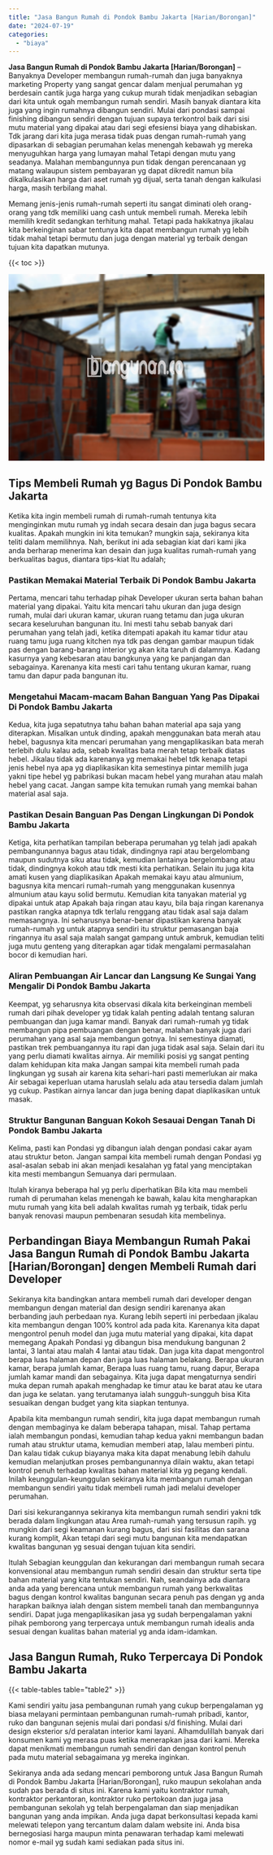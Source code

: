 ```yaml
---
title: "Jasa Bangun Rumah di Pondok Bambu Jakarta [Harian/Borongan]"
date: "2024-07-19"
categories: 
  - "biaya"
---
```


**Jasa Bangun Rumah di Pondok Bambu Jakarta \[Harian/Borongan\]** – Banyaknya Developer membangun rumah-rumah dan juga banyaknya marketing Property yang sangat gencar dalam menjual perumahan yg berdesain cantik juga harga yang cukup murah tidak menjadikan sebagian dari kita untuk ogah membangun rumah sendiri. Masih banyak diantara kita juga yang ingin rumahnya dibangun sendiri. Mulai dari pondasi sampai finishing dibangun sendiri dengan tujuan supaya terkontrol baik dari sisi mutu material yang dipakai atau dari segi efesiensi biaya yang dihabiskan. Tdk jarang dari kita juga merasa tidak puas dengan rumah-rumah yang dipasarkan di sebagian perumahan kelas menengah kebawah yg mereka menyuguhkan harga yang lumayan mahal Tetapi dengan mutu yang seadanya. Malahan membangunnya pun tidak dengan perencanaan yg matang walaupun sistem pembayaran yg dapat dikredit namun bila dikalkulasikan harga dari aset rumah yg dijual, serta tanah dengan kalkulasi harga, masih terbilang mahal.

Memang jenis-jenis rumah-rumah seperti itu sangat diminati oleh orang-orang yang tdk memiliki uang cash untuk membeli rumah. Mereka lebih memilih kredit sedangkan terhitung mahal. Tetapi pada hakikatnya jikalau kita berkeinginan sabar tentunya kita dapat membangun rumah yg lebih tidak mahal tetapi bermutu dan juga dengan material yg terbaik dengan tujuan kita dapatkan mutunya.

{{< toc >}}

![Jasa Bangun Rumah di Pondok Bambu Jakarta [Harian/Borongan]](/images/borong-bangunan-05.png)

## Tips Membeli Rumah yg Bagus Di Pondok Bambu Jakarta

Ketika kita ingin membeli rumah di rumah-rumah tentunya kita menginginkan mutu rumah yg indah secara desain dan juga bagus secara kualitas. Apakah mungkin ini kita temukan? mungkin saja, sekiranya kita teliti dalam memilihnya. Nah, berikut ini ada sebagian kiat dari kami jika anda berharap menerima kan desain dan juga kualitas rumah-rumah yang berkualitas bagus, diantara tips-kiat Itu adalah;

### Pastikan Memakai Material Terbaik Di Pondok Bambu Jakarta

Pertama, mencari tahu terhadap pihak Developer ukuran serta bahan bahan material yang dipakai. Yaitu kita mencari tahu ukuran dan juga design rumah, mulai dari ukuran kamar, ukuran ruang tetamu dan juga ukuran secara keseluruhan bangunan itu. Ini mesti tahu sebab banyak dari perumahan yang telah jadi, ketika ditempati apakah itu kamar tidur atau ruang tamu juga ruang kitchen nya tdk pas dengan gambar maupun tidak pas dengan barang-barang interior yg akan kita taruh di dalamnya. Kadang kasurnya yang kebesaran atau bangkunya yang ke panjangan dan sebagainya. Karenanya kita mesti cari tahu tentang ukuran kamar, ruang tamu dan dapur pada bangunan itu.

### Mengetahui Macam-macam Bahan Banguan Yang Pas Dipakai Di Pondok Bambu Jakarta

Kedua, kita juga sepatutnya tahu bahan bahan material apa saja yang diterapkan. Misalkan untuk dinding, apakah menggunakan bata merah atau hebel, bagusnya kita mencari perumahan yang mengaplikasikan bata merah terlebih dulu kalau ada, sebab kwalitas bata merah tetap terbaik diatas hebel. Jikalau tidak ada karenanya yg memakai hebel tdk kenapa tetapi jenis hebel nya apa yg diaplikasikan kita semestinya pintar memilih juga yakni tipe hebel yg pabrikasi bukan macam hebel yang murahan atau malah hebel yang cacat. Jangan sampe kita temukan rumah yang memkai bahan material asal saja.

### Pastikan Desain Banguan Pas Dengan Lingkungan Di Pondok Bambu Jakarta

Ketiga, kita perhatikan tampilan beberapa perumahan yg telah jadi apakah pembangunannya bagus atau tidak, dindingnya rapi atau bergelombang maupun sudutnya siku atau tidak, kemudian lantainya bergelombang atau tidak, dindingnya kokoh atau tdk mesti kita perhatikan. Selain itu juga kita amati kusen yang diaplikasikan Apakah memakai kayu atau almunium, bagusnya kita mencari rumah-rumah yang menggunakan kusennya almunium atau kayu solid bermutu. Kemudian kita tanyakan material yg dipakai untuk atap Apakah baja ringan atau kayu, bila baja ringan karenanya pastikan rangka atapnya tdk terlalu renggang atau tidak asal saja dalam memasangnya. Ini seharusnya benar-benar dipastikan karena banyak rumah-rumah yg untuk atapnya sendiri itu struktur pemasangan baja ringannya itu asal saja malah sangat gampang untuk ambruk, kemudian teliti juga mutu genteng yang diterapkan agar tidak mengalami permasalahan bocor di kemudian hari.

### Aliran Pembuangan Air Lancar dan Langsung Ke Sungai Yang Mengalir Di Pondok Bambu Jakarta

Keempat, yg seharusnya kita observasi dikala kita berkeinginan membeli rumah dari pihak developer yg tidak kalah penting adalah tentang saluran pembuangan dan juga kamar mandi. Banyak dari rumah-rumah yg tidak membangun pipa pembuangan dengan benar, malahan banyak juga dari perumahan yang asal saja membangun gotnya. Ini semestinya diamati, pastikan trek pembuangannya itu rapi dan juga tidak asal saja. Selain dari itu yang perlu diamati kwalitas airnya. Air memiliki posisi yg sangat penting dalam kehidupan kita maka Jangan sampai kita membeli rumah pada lingkungan yg susah air karena kita sehari-hari pasti memerlukan air maka Air sebagai keperluan utama haruslah selalu ada atau tersedia dalam jumlah yg cukup. Pastikan airnya lancar dan juga bening dapat diaplikasikan untuk masak.

### Struktur Bangunan Banguan Kokoh Sesauai Dengan Tanah Di Pondok Bambu Jakarta

Kelima, pasti kan Pondasi yg dibangun ialah dengan pondasi cakar ayam atau struktur beton. Jangan sampai kita membeli rumah dengan Pondasi yg asal-asalan sebab ini akan menjadi kesalahan yg fatal yang menciptakan kita mesti membangun Semuanya dari permulaan.

Itulah kiranya beberapa hal yg perlu diperhatikan Bila kita mau membeli rumah di perumahan kelas menengah ke bawah, kalau kita mengharapkan mutu rumah yang kita beli adalah kwalitas rumah yg terbaik, tidak perlu banyak renovasi maupun pembenaran sesudah kita membelinya.

## Perbandingan Biaya Membangun Rumah Pakai Jasa Bangun Rumah di Pondok Bambu Jakarta \[Harian/Borongan\] dengen Membeli Rumah dari Developer

Sekiranya kita bandingkan antara membeli rumah dari developer dengan membangun dengan material dan design sendiri karenanya akan berbanding jauh perbedaan nya. Kurang lebih seperti ini perbedaan jikalau kita membangun dengan 100% kontrol ada pada kita. Karenanya kita dapat mengontrol penuh model dan juga mutu material yang dipakai, kita dapat memegang Apakah Pondasi yg dibangun bisa mendukung bangunan 2 lantai, 3 lantai atau malah 4 lantai atau tidak. Dan juga kita dapat mengontrol berapa luas halaman depan dan juga luas halaman belakang. Berapa ukuran kamar, berapa jumlah kamar, Berapa luas ruang tamu, ruang dapur, Berapa jumlah kamar mandi dan sebagainya. Kita juga dapat mengaturnya sendiri muka depan rumah apakah menghadap ke timur atau ke barat atau ke utara dan juga ke selatan. yang terutamanya ialah sungguh-sungguh bisa Kita sesuaikan dengan budget yang kita siapkan tentunya.

Apabila kita membangun rumah sendiri, kita juga dapat membangun rumah dengan membaginya ke dalam beberapa tahapan, misal. Tahap pertama ialah membangun pondasi, kemudian tahap kedua yakni membangun badan rumah atau struktur utama, kemudian memberi atap, lalau memberi pintu. Dan kalau tidak cukup biayanya maka kita dapat menabung lebih dahulu kemudian melanjutkan proses pembangunannya dilain waktu, akan tetapi kontrol penuh terhadap kwalitas bahan material kita yg pegang kendali. Inilah keunggulan-keunggulan sekiranya kita membangun rumah dengan membangun sendiri yaitu tidak membeli rumah jadi melalui developer perumahan.

Dari sisi kekurangannya sekiranya kita membangun rumah sendiri yakni tdk berada dalam lingkungan atau Area rumah-rumah yang tersusun rapih. yg mungkin dari segi keamanan kurang bagus, dari sisi fasilitas dan sarana kurang komplit, Akan tetapi dari segi mutu bangunan kita mendapatkan kwalitas bangunan yg sesuai dengan tujuan kita sendiri.

Itulah Sebagian keunggulan dan kekurangan dari membangun rumah secara konvensional atau membangun rumah sendiri desain dan struktur serta tipe bahan material yang kita tentukan sendiri. Nah, seandainya ada diantara anda ada yang berencana untuk membangun rumah yang berkwalitas bagus dengan kontrol kwalitas bangunan secara penuh pas dengan yg anda harapkan baiknya ialah dengan sistem membeli tanah dan membangunnya sendiri. Dapat juga mengaplikasikan jasa yg sudah berpengalaman yakni pihak pemborong yang terpercaya untuk membangun rumah idealis anda sesuai dengan kualitas bahan material yg anda idam-idamkan.

## Jasa Bangun Rumah, Ruko Terpercaya Di Pondok Bambu Jakarta

{{< table-tables table="table2" >}}

Kami sendiri yaitu jasa pembangunan rumah yang cukup berpengalaman yg biasa melayani permintaan pembangunan rumah-rumah pribadi, kantor, ruko dan bangunan sejenis mulai dari pondasi s/d finishing. Mulai dari design eksterior s/d peralatan interior kami layani. Alhamdulillah banyak dari konsumen kami yg merasa puas ketika menerapkan jasa dari kami. Mereka dapat menikmati membangun rumah sendiri dan dengan kontrol penuh pada mutu material sebagaimana yg mereka inginkan.

Sekiranya anda ada sedang mencari pemborong untuk Jasa Bangun Rumah di Pondok Bambu Jakarta \[Harian/Borongan\], ruko maupun sekolahan anda sudah pas berada di situs ini. Karena kami yaitu kontraktor rumah, kontraktor perkantoran, kontraktor ruko pertokoan dan juga jasa pembangunan sekolah yg telah berpengalaman dan siap menjadikan bangunan yang anda impikan. Anda juga dapat berkonsultasi kepada kami melewati telepon yang tercantum dalam dalam website ini. Anda bisa bernegosiasi harga maupun minta penawaran terhadap kami melewati nomor e-mail yg sudah kami sediakan pada situs ini.
